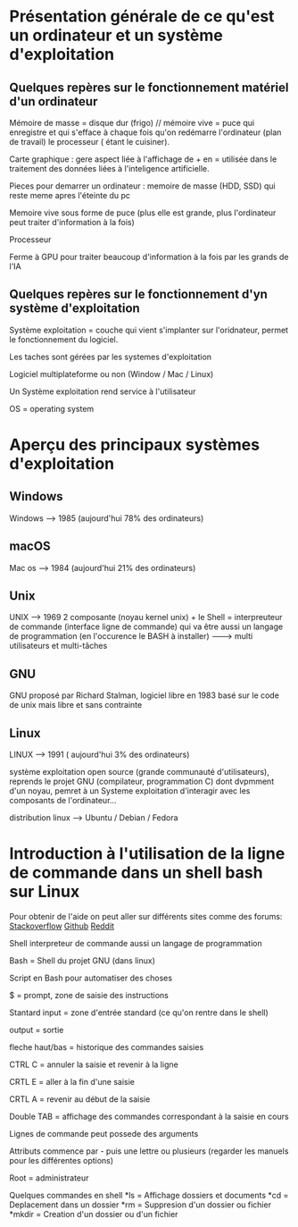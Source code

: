 # Présentation générale de ce qu'est un ordinateur et un système d'exploitation

## Quelques repères sur le fonctionnement matériel d'un ordinateur
   
Mémoire de masse = disque dur (frigo) // mémoire vive = puce qui enregistre et qui s'efface à chaque fois qu'on redémarre l'ordinateur (plan de travail) le processeur ( étant le cuisiner).

Carte graphique : gere aspect liée à l'affichage de + en = utilisée dans le traitement des données liées à l'inteligence artificielle. 

Pieces pour demarrer un ordinateur : memoire de masse (HDD, SSD) qui reste meme apres l'éteinte du pc

Memoire vive sous forme de puce (plus elle est grande, plus l'ordinateur peut traiter d'information à la fois)

Processeur

Ferme à GPU pour traiter beaucoup d'information à la fois par les grands de l'IA

## Quelques repères sur le fonctionnement d'yn système d'exploitation

Système exploitation = couche qui vient s'implanter sur l'oridnateur, permet le fonctionnement du logiciel.

Les taches sont gérées par les systemes d'exploitation

Logiciel multiplateforme ou non (Window / Mac / Linux)

Un Système exploitation rend service à l'utilisateur

OS = operating system

# Aperçu des principaux systèmes d'exploitation

## Windows

Windows --> 1985 (aujourd'hui 78% des ordinateurs)

## macOS

Mac os --> 1984 (aujourd'hui 21% des ordinateurs)

## Unix

UNIX --> 1969 
2 composante (noyau kernel unix) + le Shell = interpreuteur de commande (interface ligne de commande) qui va être aussi un langage de programmation (en l'occurence le BASH à installer)  ---> multi utilisateurs et multi-tâches 

## GNU

GNU proposé par Richard Stalman, logiciel libre en 1983 basé sur le code de unix mais libre et sans contrainte

## Linux

LINUX --> 1991 ( aujourd'hui 3% des ordinateurs)

système exploitation open source (grande communauté d'utilisateurs), reprends le projet GNU (compilateur, programmation C) dont dvpmment d'un noyau, pemret à un Systeme exploitation d'interagir avec les composants de l'ordinateur... 

distribution linux --> Ubuntu / Debian / Fedora

# Introduction à l'utilisation de la ligne de commande dans un shell bash sur Linux

Pour obtenir de l'aide on peut aller sur différents sites comme des forums: 
[Stackoverflow](https://stackoverflow.com/)
[Github](https://github.com/)
[Reddit](https://www.reddit.com/)

Shell interpreteur de commande aussi un langage de programmation

Bash = Shell du projet GNU (dans linux)

Script en Bash pour automatiser des choses

$ = prompt, zone de saisie des instructions

Stantard input = zone d'entrée standard (ce qu'on rentre dans le shell) 

output = sortie

fleche haut/bas = historique des commandes saisies

CTRL C = annuler la saisie et revenir à la ligne

CRTL E  = aller à la fin d'une saisie

CRTL A  = revenir au début de la saisie

Double TAB = affichage des commandes correspondant à la saisie en cours

Lignes de commande peut possede des arguments

Attributs commence par - puis une lettre ou plusieurs (regarder les manuels pour les différentes options) 

Root = administrateur

Quelques commandes en shell
*ls = Affichage dossiers et documents
*cd = Deplacement dans un dossier
*rm = Suppresion d'un dossier ou fichier
*mkdir = Creation d'un dossier ou d'un fichier
